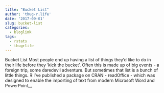 ```yaml
---
title: "Bucket List"
author: 'thug-r.life'
date: '2017-09-01'
slug: bucket-list
categories:
  - bloglink
tags:
  - rstats
  - thugrlife
---
```


Bucket List Most people end up having a list of things they’d like to do in their life before they ‘kick the bucket’. Often this is made up of big events - a foreign trip, some daredevil adventure. But sometimes that list is a bunch of little things. R I’ve published a package on CRAN - readOffice - which was designed to enable the importing of text from modern Microsoft Word and PowerPoint[... <i class="fas fa-external-link-alt"></i>](http://thug-r.life/post/2017-09-01-bucket-list/)

